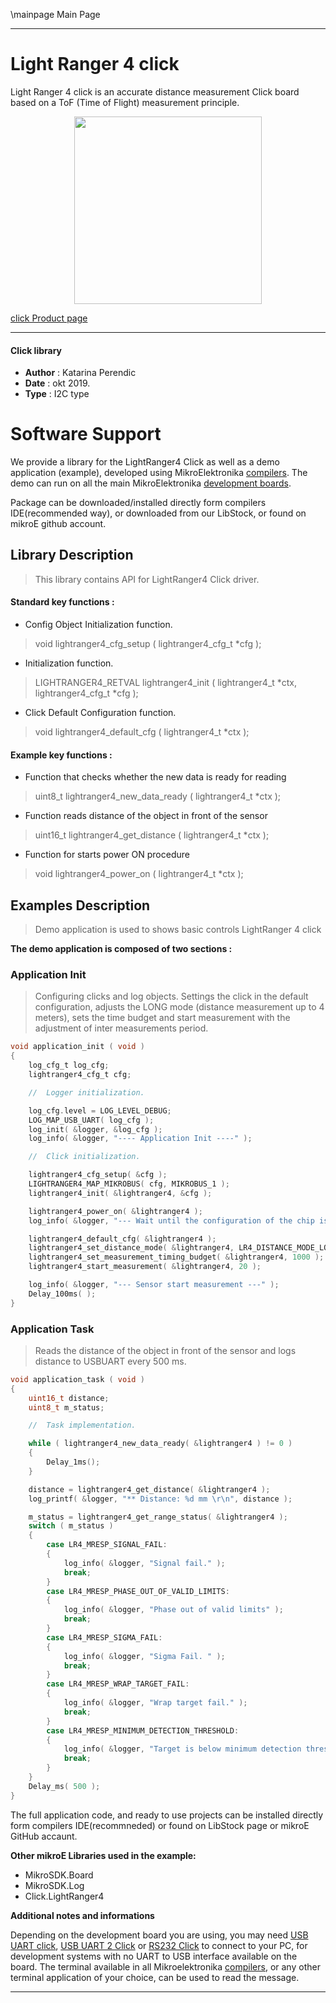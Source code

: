 \mainpage Main Page
 
 

---
# Light Ranger 4 click

Light Ranger 4 click is an accurate distance measurement Click board based on a ToF (Time of Flight) measurement principle.

<p align="center">
  <img src="https://download.mikroe.com/images/click_for_ide/lightranger4_click.png" height=300px>
</p>

[click Product page](https://www.mikroe.com/lightranger-4-click)

---


#### Click library 

- **Author**        : Katarina Perendic
- **Date**          : okt 2019.
- **Type**          : I2C type


# Software Support

We provide a library for the LightRanger4 Click 
as well as a demo application (example), developed using MikroElektronika 
[compilers](https://shop.mikroe.com/compilers). 
The demo can run on all the main MikroElektronika [development boards](https://shop.mikroe.com/development-boards).

Package can be downloaded/installed directly form compilers IDE(recommended way), or downloaded from our LibStock, or found on mikroE github account. 

## Library Description

> This library contains API for LightRanger4 Click driver.

#### Standard key functions :

- Config Object Initialization function.
> void lightranger4_cfg_setup ( lightranger4_cfg_t *cfg ); 
 
- Initialization function.
> LIGHTRANGER4_RETVAL lightranger4_init ( lightranger4_t *ctx, lightranger4_cfg_t *cfg );

- Click Default Configuration function.
> void lightranger4_default_cfg ( lightranger4_t *ctx );


#### Example key functions :

- Function that checks whether the new data is ready for reading
> uint8_t lightranger4_new_data_ready ( lightranger4_t *ctx );
 
- Function reads distance of the object in front of the sensor
> uint16_t lightranger4_get_distance ( lightranger4_t *ctx );

- Function for starts power ON procedure
> void lightranger4_power_on ( lightranger4_t *ctx );


## Examples Description

>  Demo application is used to shows basic controls LightRanger 4 click

**The demo application is composed of two sections :**

### Application Init 

> Configuring clicks and log objects.
> Settings the click in the default configuration,
> adjusts the LONG mode (distance measurement up to 4 meters),
> sets the time budget and start measurement with the adjustment of inter measurements period.

```c
void application_init ( void )
{
    log_cfg_t log_cfg;
    lightranger4_cfg_t cfg;

    //  Logger initialization.

    log_cfg.level = LOG_LEVEL_DEBUG;
    LOG_MAP_USB_UART( log_cfg );
    log_init( &logger, &log_cfg );
    log_info( &logger, "---- Application Init ----" );

    //  Click initialization.

    lightranger4_cfg_setup( &cfg );
    LIGHTRANGER4_MAP_MIKROBUS( cfg, MIKROBUS_1 );
    lightranger4_init( &lightranger4, &cfg );

    lightranger4_power_on( &lightranger4 );
    log_info( &logger, "--- Wait until the configuration of the chip is completed ---" );

    lightranger4_default_cfg( &lightranger4 );
    lightranger4_set_distance_mode( &lightranger4, LR4_DISTANCE_MODE_LONG );
    lightranger4_set_measurement_timing_budget( &lightranger4, 1000 );
    lightranger4_start_measurement( &lightranger4, 20 );

    log_info( &logger, "--- Sensor start measurement ---" );
    Delay_100ms( );
}
```

### Application Task

> Reads the distance of the object in front of the sensor and logs 
> distance to USBUART every 500 ms.

```c
void application_task ( void )
{
    uint16_t distance;
    uint8_t m_status;

    //  Task implementation.

    while ( lightranger4_new_data_ready( &lightranger4 ) != 0 )
    {
        Delay_1ms();
    }

    distance = lightranger4_get_distance( &lightranger4 );
    log_printf( &logger, "** Distance: %d mm \r\n", distance );

    m_status = lightranger4_get_range_status( &lightranger4 );
    switch ( m_status )
    {
        case LR4_MRESP_SIGNAL_FAIL:
        {
            log_info( &logger, "Signal fail." );
            break;
        }
        case LR4_MRESP_PHASE_OUT_OF_VALID_LIMITS:
        {
            log_info( &logger, "Phase out of valid limits" );
            break;
        }
        case LR4_MRESP_SIGMA_FAIL:
        {
            log_info( &logger, "Sigma Fail. " );
            break;
        }
        case LR4_MRESP_WRAP_TARGET_FAIL:
        {
            log_info( &logger, "Wrap target fail." );
            break;
        }
        case LR4_MRESP_MINIMUM_DETECTION_THRESHOLD:
        {
            log_info( &logger, "Target is below minimum detection threshold. " );
            break;
        }
    }
    Delay_ms( 500 );
}
```

The full application code, and ready to use projects can be  installed directly form compilers IDE(recommneded) or found on LibStock page or mikroE GitHub accaunt.

**Other mikroE Libraries used in the example:** 

- MikroSDK.Board
- MikroSDK.Log
- Click.LightRanger4

**Additional notes and informations**

Depending on the development board you are using, you may need 
[USB UART click](https://shop.mikroe.com/usb-uart-click), 
[USB UART 2 Click](https://shop.mikroe.com/usb-uart-2-click) or 
[RS232 Click](https://shop.mikroe.com/rs232-click) to connect to your PC, for 
development systems with no UART to USB interface available on the board. The 
terminal available in all Mikroelektronika 
[compilers](https://shop.mikroe.com/compilers), or any other terminal application 
of your choice, can be used to read the message.



---
